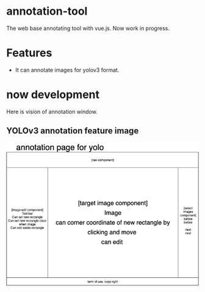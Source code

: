 # annotation-tool
The web base annotating tool with vue.js.
Now work in progress. 

# Features
- It can annotate images for yolov3 format.
 
# now development
Here is vision of annotation window.

## YOLOv3 annotation feature image
![yolov3](assets/annotation-tool-yolo-image.png)